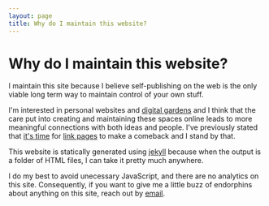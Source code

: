 ```yaml
---
layout: page
title: Why do I maintain this website?
---
```


# Why do I maintain this website?

I maintain this site because I believe self-publishing on the web is the only viable long term way to maintain control of your own stuff.

I'm interested in personal websites and [digital gardens](https://joelhooks.com/digital-garden) and I think that the care put into creating and maintaining these spaces online leads to more meaningful connections with both ideas and people. I've previously stated that [it's time](/time-for-link-pages) for [link pages](/links) to make a comeback and I stand by that.

This website is statically generated using [jekyll](https://jekyllrb.com/) because when the output is a folder of HTML files, I can take it pretty much anywhere.

I do my best to avoid unecessary JavaScript, and there are no analytics on this site. Consequently, if you want to give me a little buzz of endorphins about anything on this site, reach out by <a href="mailto:james@jsrn.net?subject=Let's be friends">email</a>.